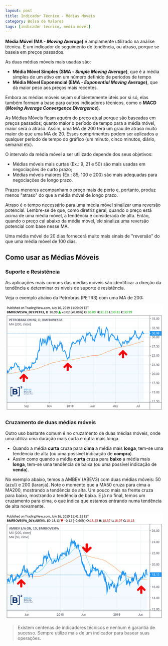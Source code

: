 ```yaml
---
layout: post
title: Indicador Técnico - Médias Móveis
category: Bolsa de Valores
tags: [indicador tecnico, media movel]
---
```


**Média Móvel (MA - _Moving Average_)** é amplamente utilizado na análise técnica. É um indicador de seguimento de tendência, ou atraso, porque se baseia em preços passados.  

As duas médias móveis mais usadas são:
- **Média Móvel Simples (SMA - _Simple Moving Average_)**, que é a média simples de um ativo em um número definido de períodos de tempo
- **Média Móvel Exponencial (EMA - _Exponential Moving Average_)**, que dá maior peso aos preços mais recentes.
 
Embora as médias móveis sejam suficientemente úteis por si só, elas também formam a base para outros indicadores técnicos, como o **MACD (_Moving Average Convergence Divergence_)**.

As Médias Móveis ficam aquém do preço atual porque são baseadas em preços passados; quanto maior o período de tempo para a média móvel, maior será o atraso. Assim, uma MA de 200 terá um grau de atraso muito maior do que uma MA de 20. Esses comprimentos podem ser aplicados a qualquer período de tempo do gráfico (um minuto, cinco minutos, diário, semanal etc).

O intervalo da média móvel a ser utilizado depende dos seus objetivos:
 - Médias móveis mais curtas (Ex.: 9, 21 e 50) são mais usadas em negociações de curto prazo;
 - Médias móveis maiores (Ex.: 85, 100 e 200) são mais adequadas para negociações de longo prazo.
 
Prazos menores acompanham o preço mais de perto e, portanto, produz menos "atraso" do que a média móvel de longo prazo.
 
 Atraso é o tempo necessário para uma média móvel sinalizar uma reversão potencial. Lembre-se de que, como diretriz geral, quando o preço está acima de uma média móvel, a tendência é considerada de alta. Então, quando o preço cai abaixo da média móvel, ele sinaliza uma reversão potencial com base nesse MA.
 
 Uma média móvel de 20 dias fornecerá muito mais sinais de "reversão" do que uma média móvel de 100 dias.

## Como usar as Médias Móveis

### Suporte e Resistência

As aplicações mais comuns das médias móveis são identificar a direção da tendência e determinar os níveis de suporte e resistência.

Veja o exemplo abaixo da Petrobras (PETR3) com uma MA de 200:

![](../../../images/petr3-ma200.png)

### Cruzamento de duas médias móveis

Outro uso bastante comum é no cruzamento de duas médias móveis, onde uma utiliza uma duração mais curta e outra mais longa.

- Quando a média **curta** cruza para **cima** a média mais **longa**, tem-se uma tendência de alta (ou uma possível indicação de **compra**).
- Assim como quando a média **curta** cruza para **baixo** a média mais **longa**, tem-se uma tendência de baixa (ou uma possível indicação de **venda**).

No exemplo abaixo, temos a AMBEV (ABEV3) com duas médias móveis: 50 (azul) e 200 (laranja). Note o momento que a MA50 cruza para cima a MA200, mostrando a tendência de alta. Um pouco mais na frente cruza para baixo, mostrando a tendência de baixa. E já no final, temos um cruzamento para cima, o que indica que estamos entrando numa tendência de alta novamente.

![](../../../images/abev3-cruzamento-medias.png)



> Existem centenas de indicadores técnicos e nenhum é garantia de sucesso. Sempre utilize mais de um indicador para basear suas operações.